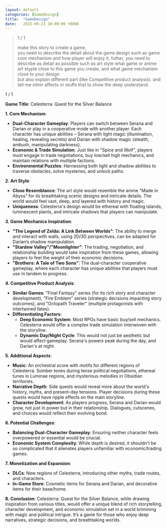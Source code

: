 ```yaml
---
layout: default
categories: [GameDesign]
title:  "GameDesign"
date:   2023-09-23 10:00:00 +0800
---
```



> 1 / 1
> 
> make this story to create a game,  
> you need to describe the detail about the game design such as game core mechanism and how player will enjoy it, futher, you need to describe as detail as possible such as art style what game or anime art styple close to this game you create, and what game mechanism close to your design  
> but also explain different part (like Competitive product analysis). and tell me other affects or stuffs that to show the deep understand.

1 / 1

**Game Title**: Celesterra: Quest for the Silver Balance

**1\. Core Mechanism**:

*   **Dual-Character Gameplay**: Players can switch between Serana and Darian or play in a cooperative mode with another player. Each character has unique abilities – Serana with light magic (illumination, healing, revealing secrets) and Darian with shadow magic (stealth, ambush, manipulating darkness).
*   **Economic & Trade Simulation**: Just like in "Spice and Wolf", players must engage in trade negotiations, buy low/sell high mechanics, and maintain relations with multiple factions.
*   **Environmental Puzzles**: Harnessing both light and shadow abilities to traverse obstacles, solve mysteries, and unlock paths.

**2\. Art Style**:

*   **Close Resemblance**: The art style would resemble the anime "Made in Abyss" for its breathtaking scenic designs and intricate details. The world would feel vast, deep, and layered with history and magic.
*   **Uniqueness**: Celesterra's design would be ethereal with floating islands, luminescent plants, and intricate shadows that players can manipulate.

**3\. Game Mechanics Inspiration**:

*   **"The Legend of Zelda: A Link Between Worlds"**: The ability to merge and interact with walls, using 2D/3D perspectives, can be adapted for Darian’s shadow manipulation.
*   **"Stardew Valley"/"Moonlighter"**: The trading, negotiation, and relationship building would take inspiration from these games, allowing players to feel the weight of their economic decisions.
*   **"Brothers: A Tale of Two Sons"**: The dual-character cooperative gameplay, where each character has unique abilities that players must use in tandem to progress.

**4\. Competitive Product Analysis**:

*   **Similar Games**: "Final Fantasy" series (for its rich story and character development), "Fire Emblem" series (strategic decisions impacting story outcomes), and "Octopath Traveler" (multiple protagonists with intertwined fates).
*   **Differentiating Factors**:
    *   **Deep Economic System**: Most RPGs have basic buy/sell mechanics. Celesterra would offer a complex trade simulation interwoven with the storyline.
    *   **Dynamic Day/Night Cycle**: This would not just be aesthetic but would affect gameplay. Serana's powers peak during the day, and Darian's at night.

**5\. Additional Aspects**:

*   **Music**: An orchestral score with motifs for different regions of Celesterra. Somber tones during tense political negotiations, ethereal tunes in Luminae regions, and mysterious melodies in Obsidian territories.
*   **Narrative Depth**: Side quests would reveal more about the world's history, myths, and present-day tensions. Player decisions during these quests would have ripple effects on the main storyline.
*   **Character Development**: As players progress, Serana and Darian would grow, not just in power but in their relationship. Dialogues, cutscenes, and choices would reflect their evolving bond.

**6\. Potential Challenges**:

*   **Balancing Dual-Character Gameplay**: Ensuring neither character feels overpowered or essential would be crucial.
*   **Economic System Complexity**: While depth is desired, it shouldn't be so complicated that it alienates players unfamiliar with economic/trading games.

**7\. Monetization and Expansion**:

*   **DLCs**: New regions of Celesterra, introducing other myths, trade routes, and characters.
*   **In-Game Store**: Cosmetic items for Serana and Darian, and decorative items for their base/home.

**8\. Conclusion**: Celesterra: Quest for the Silver Balance, while drawing inspiration from various titles, would offer a unique blend of rich storytelling, character development, and economic simulation set in a world brimming with magic and political intrigue. It’s a game for those who enjoy deep narratives, strategic decisions, and breathtaking worlds.

